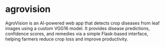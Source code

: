 # agrovision
AgroVision is an AI-powered web app that detects crop diseases from leaf images using a custom VGG16 model. It provides disease predictions, confidence scores, and remedies via a simple Flask-based interface, helping farmers reduce crop loss and improve productivity.
